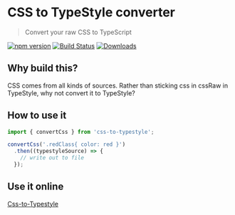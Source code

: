 # CSS to TypeStyle converter

> Convert your raw CSS to TypeScript

[![npm version](https://badge.fury.io/js/css-to-typestyle.svg)](https://badge.fury.io/js/css-to-typestyle) 
[![Build Status](https://travis-ci.org/typestyle/css-to-typestyle.svg?branch=master)](https://travis-ci.org/typestyle/css-to-typestyle)
[![Downloads](https://img.shields.io/npm/dm/css-to-typestyle.svg)](https://www.npmjs.com/package/css-to-typestyle)

## Why build this?

CSS comes from all kinds of sources.  Rather than sticking css in cssRaw in TypeStyle, why not convert it to TypeStyle?

## How to use it

```ts
import { convertCss } from 'css-to-typestyle';

convertCss('.redClass{ color: red }')
  .then((typestyleSource) => {
    // write out to file
  });
```

## Use it online

[Css-to-Typestyle](http://139.199.113.19:8000/)

